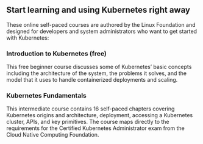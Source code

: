 ## Start learning and using Kubernetes right away

These online self-paced courses are authored by the Linux Foundation and designed for developers and system administrators who want to get started with Kubernetes:

### Introduction to Kubernetes (free)

This free beginner course discusses some of Kubernetes’ basic concepts including the architecture of the system, the problems it solves, and the model that it uses to handle containerized deployments and scaling.

### Kubernetes Fundamentals

This intermediate course contains 16 self-paced chapters covering Kubernetes origins and architecture, deployment, accessing a Kubernetes cluster, APIs, and key primitives. The course maps directly to the requirements for the Certified Kubernetes Administrator exam from the Cloud Native Computing Foundation.
